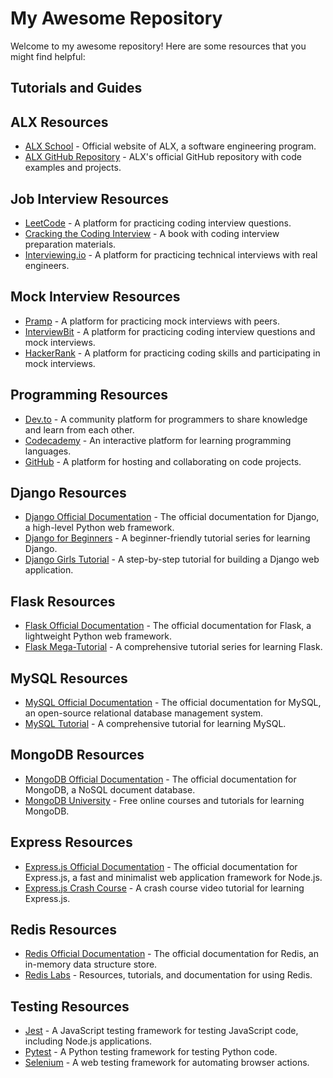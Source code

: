 # My Awesome Repository

Welcome to my awesome repository! Here are some resources that you might find helpful:

## Tutorials and Guides

## ALX Resources

- [ALX School](https://www.alx.school/) - Official website of ALX, a software engineering program.
- [ALX GitHub Repository](https://github.com/alx-apply) - ALX's official GitHub repository with code examples and projects.

## Job Interview Resources

- [LeetCode](https://leetcode.com/) - A platform for practicing coding interview questions.
- [Cracking the Coding Interview](http://www.crackingthecodinginterview.com/) - A book with coding interview preparation materials.
- [Interviewing.io](https://interviewing.io/) - A platform for practicing technical interviews with real engineers.

## Mock Interview Resources

- [Pramp](https://www.pramp.com/) - A platform for practicing mock interviews with peers.
- [InterviewBit](https://www.interviewbit.com/) - A platform for practicing coding interview questions and mock interviews.
- [HackerRank](https://www.hackerrank.com/) - A platform for practicing coding skills and participating in mock interviews.

## Programming Resources

- [Dev.to](https://dev.to/) - A community platform for programmers to share knowledge and learn from each other.
- [Codecademy](https://www.codecademy.com/) - An interactive platform for learning programming languages.
- [GitHub](https://github.com/) - A platform for hosting and collaborating on code projects.

## Django Resources

- [Django Official Documentation](https://docs.djangoproject.com/) - The official documentation for Django, a high-level Python web framework.
- [Django for Beginners](https://djangoforbeginners.com/) - A beginner-friendly tutorial series for learning Django.
- [Django Girls Tutorial](https://tutorial.djangogirls.org/) - A step-by-step tutorial for building a Django web application.

## Flask Resources

- [Flask Official Documentation](https://flask.palletsprojects.com/) - The official documentation for Flask, a lightweight Python web framework.
- [Flask Mega-Tutorial](https://blog.miguelgrinberg.com/post/the-flask-mega-tutorial-part-i-hello-world) - A comprehensive tutorial series for learning Flask.

## MySQL Resources

- [MySQL Official Documentation](https://dev.mysql.com/doc/) - The official documentation for MySQL, an open-source relational database management system.
- [MySQL Tutorial](https://www.mysqltutorial.org/) - A comprehensive tutorial for learning MySQL.

## MongoDB Resources

- [MongoDB Official Documentation](https://docs.mongodb.com/) - The official documentation for MongoDB, a NoSQL document database.
- [MongoDB University](https://university.mongodb.com/) - Free online courses and tutorials for learning MongoDB.

## Express Resources

- [Express.js Official Documentation](https://expressjs.com/) - The official documentation for Express.js, a fast and minimalist web application framework for Node.js.
- [Express.js Crash Course](https://www.youtube.com/watch?v=L72fhGm1tfE) - A crash course video tutorial for learning Express.js.

## Redis Resources

- [Redis Official Documentation](https://redis.io/documentation) - The official documentation for Redis, an in-memory data structure store.
- [Redis Labs](https://redislabs.com/) - Resources, tutorials, and documentation for using Redis.

## Testing Resources

- [Jest](https://jestjs.io/) - A JavaScript testing framework for testing JavaScript code, including Node.js applications.
- [Pytest](https://docs.pytest.org/) - A Python testing framework for testing Python code.
- [Selenium](https://www.selenium.dev/) - A web testing framework for automating browser actions.
